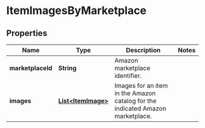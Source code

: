 # ItemImagesByMarketplace

## Properties
Name | Type | Description | Notes
------------ | ------------- | ------------- | -------------
**marketplaceId** | **String** | Amazon marketplace identifier. | 
**images** | [**List&lt;ItemImage&gt;**](ItemImage.md) | Images for an item in the Amazon catalog for the indicated Amazon marketplace. | 
